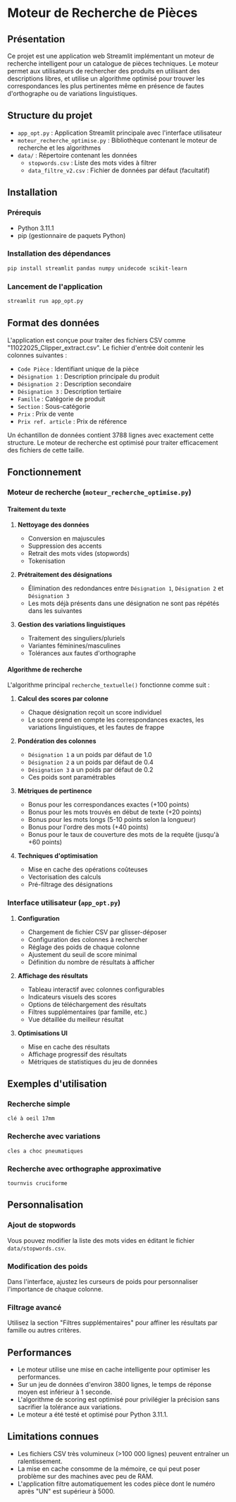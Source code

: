 # Moteur de Recherche de Pièces

## Présentation
Ce projet est une application web Streamlit implémentant un moteur de recherche intelligent pour un catalogue de pièces techniques. Le moteur permet aux utilisateurs de rechercher des produits en utilisant des descriptions libres, et utilise un algorithme optimisé pour trouver les correspondances les plus pertinentes même en présence de fautes d'orthographe ou de variations linguistiques.

## Structure du projet
- `app_opt.py` : Application Streamlit principale avec l'interface utilisateur
- `moteur_recherche_optimise.py` : Bibliothèque contenant le moteur de recherche et les algorithmes
- `data/` : Répertoire contenant les données
  - `stopwords.csv` : Liste des mots vides à filtrer
  - `data_filtre_v2.csv` : Fichier de données par défaut (facultatif)

## Installation

### Prérequis
- Python 3.11.1
- pip (gestionnaire de paquets Python)

### Installation des dépendances
```bash
pip install streamlit pandas numpy unidecode scikit-learn
```

### Lancement de l'application
```bash
streamlit run app_opt.py
```

## Format des données
L'application est conçue pour traiter des fichiers CSV comme "11022025_Clipper_extract.csv". Le fichier d'entrée doit contenir les colonnes suivantes :

- `Code Pièce` : Identifiant unique de la pièce
- `Désignation 1` : Description principale du produit
- `Désignation 2` : Description secondaire
- `Désignation 3` : Description tertiaire
- `Famille` : Catégorie de produit
- `Section` : Sous-catégorie
- `Prix` : Prix de vente
- `Prix ref. article` : Prix de référence

Un échantillon de données contient 3788 lignes avec exactement cette structure. Le moteur de recherche est optimisé pour traiter efficacement des fichiers de cette taille.

## Fonctionnement

### Moteur de recherche (`moteur_recherche_optimise.py`)

#### Traitement du texte
1. **Nettoyage des données**
   - Conversion en majuscules
   - Suppression des accents
   - Retrait des mots vides (stopwords)
   - Tokenisation

2. **Prétraitement des désignations**
   - Élimination des redondances entre `Désignation 1`, `Désignation 2` et `Désignation 3`
   - Les mots déjà présents dans une désignation ne sont pas répétés dans les suivantes

3. **Gestion des variations linguistiques**
   - Traitement des singuliers/pluriels
   - Variantes féminines/masculines
   - Tolérances aux fautes d'orthographe

#### Algorithme de recherche
L'algorithme principal `recherche_textuelle()` fonctionne comme suit :

1. **Calcul des scores par colonne**
   - Chaque désignation reçoit un score individuel
   - Le score prend en compte les correspondances exactes, les variations linguistiques, et les fautes de frappe

2. **Pondération des colonnes**
   - `Désignation 1` a un poids par défaut de 1.0
   - `Désignation 2` a un poids par défaut de 0.4
   - `Désignation 3` a un poids par défaut de 0.2
   - Ces poids sont paramétrables

3. **Métriques de pertinence**
   - Bonus pour les correspondances exactes (+100 points)
   - Bonus pour les mots trouvés en début de texte (+20 points)
   - Bonus pour les mots longs (5-10 points selon la longueur)
   - Bonus pour l'ordre des mots (+40 points)
   - Bonus pour le taux de couverture des mots de la requête (jusqu'à +60 points)

4. **Techniques d'optimisation**
   - Mise en cache des opérations coûteuses
   - Vectorisation des calculs
   - Pré-filtrage des désignations

### Interface utilisateur (`app_opt.py`)

1. **Configuration**
   - Chargement de fichier CSV par glisser-déposer
   - Configuration des colonnes à rechercher
   - Réglage des poids de chaque colonne
   - Ajustement du seuil de score minimal
   - Définition du nombre de résultats à afficher

2. **Affichage des résultats**
   - Tableau interactif avec colonnes configurables
   - Indicateurs visuels des scores
   - Options de téléchargement des résultats
   - Filtres supplémentaires (par famille, etc.)
   - Vue détaillée du meilleur résultat

3. **Optimisations UI**
   - Mise en cache des résultats
   - Affichage progressif des résultats
   - Métriques de statistiques du jeu de données

## Exemples d'utilisation

### Recherche simple
```
clé à oeil 17mm
```

### Recherche avec variations
```
cles a choc pneumatiques
```

### Recherche avec orthographe approximative
```
tournvis cruciforme
```

## Personnalisation

### Ajout de stopwords
Vous pouvez modifier la liste des mots vides en éditant le fichier `data/stopwords.csv`.

### Modification des poids
Dans l'interface, ajustez les curseurs de poids pour personnaliser l'importance de chaque colonne.

### Filtrage avancé
Utilisez la section "Filtres supplémentaires" pour affiner les résultats par famille ou autres critères.

## Performances
- Le moteur utilise une mise en cache intelligente pour optimiser les performances.
- Sur un jeu de données d'environ 3800 lignes, le temps de réponse moyen est inférieur à 1 seconde.
- L'algorithme de scoring est optimisé pour privilégier la précision sans sacrifier la tolérance aux variations.
- Le moteur a été testé et optimisé pour Python 3.11.1.

## Limitations connues
- Les fichiers CSV très volumineux (>100 000 lignes) peuvent entraîner un ralentissement.
- La mise en cache consomme de la mémoire, ce qui peut poser problème sur des machines avec peu de RAM.
- L'application filtre automatiquement les codes pièce dont le numéro après "UN" est supérieur à 5000.